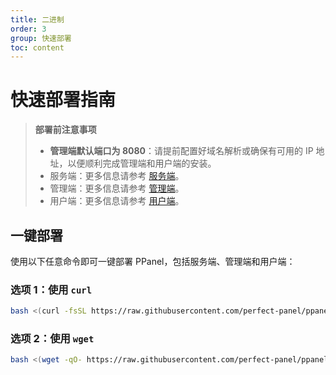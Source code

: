 ```yaml
---
title: 二进制
order: 3
group: 快速部署
toc: content
---
```

# 快速部署指南

> **部署前注意事项**
>
> - **管理端默认端口为 8080**：请提前配置好域名解析或确保有可用的 IP 地址，以便顺利完成管理端和用户端的安装。
> - 服务端：更多信息请参考 [服务端](/guide/server)。
> - 管理端：更多信息请参考 [管理端](/guide/admin)。
> - 用户端：更多信息请参考 [用户端](/guide/user)。

## 一键部署

使用以下任意命令即可一键部署 PPanel，包括服务端、管理端和用户端：

### 选项 1：使用 `curl`

```bash
bash <(curl -fsSL https://raw.githubusercontent.com/perfect-panel/ppanel-script/refs/heads/main/install.sh)
```

### 选项 2：使用 `wget`

```bash
bash <(wget -qO- https://raw.githubusercontent.com/perfect-panel/ppanel-script/refs/heads/main/install.sh)
```

